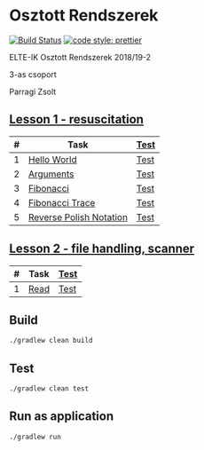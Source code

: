 # Osztott Rendszerek

[![Build Status](https://travis-ci.com/AlexAegis/elte-or.svg?branch=master)](https://travis-ci.com/AlexAegis/elte-or) [![code style: prettier](https://img.shields.io/badge/code_style-prettier-ff69b4.svg)](https://github.com/prettier/prettier)

ELTE-IK Osztott Rendszerek 2018/19-2

3-as csoport

Parragi Zsolt

## [Lesson 1 - resuscitation](./src/main/java/lesson01/)

| #   | Task                                                                           | [Test](./src/test/java/lesson01/)                               |
| --- | ------------------------------------------------------------------------------ | --------------------------------------------------------------- |
| 1   | [Hello World](./src/main/java/lesson01/HelloWorld.java)                        | [Test](https://www.youtube.com/watch?v=dQw4w9WgXcQ)             |
| 2   | [Arguments](./src/main/java/lesson01/Arguments.java)                           | [Test](./src/test/java/lesson01/ArgumentsTest.java)             |
| 3   | [Fibonacci](./src/main/java/lesson01/Fibonacci.java)                           | [Test](./src/test/java/lesson01/FibonacciTest.java)             |
| 4   | [Fibonacci Trace](./src/main/java/lesson01/FibonacciTrace.java)                | [Test](./src/test/java/lesson01/FibonacciTraceTest.java)        |
| 5   | [Reverse Polish Notation](./src/main/java/lesson01/ReversePolishNotation.java) | [Test](./src/test/java/lesson01/ReversePolishNotationTest.java) |

## [Lesson 2 - file handling, scanner](./src/main/java/lesson02/)

| #   | Task                                       | [Test](./src/test/java/lesson02/)              |
| --- | ------------------------------------------ | ---------------------------------------------- |
| 1   | [Read](./src/main/java/lesson02/Read.java) | [Test](./src/test/java/lesson02/ReadTest.java) |

## Build

```bash
./gradlew clean build
```

## Test

```bash
./gradlew clean test
```

## Run as application

```bash
./gradlew run
```
